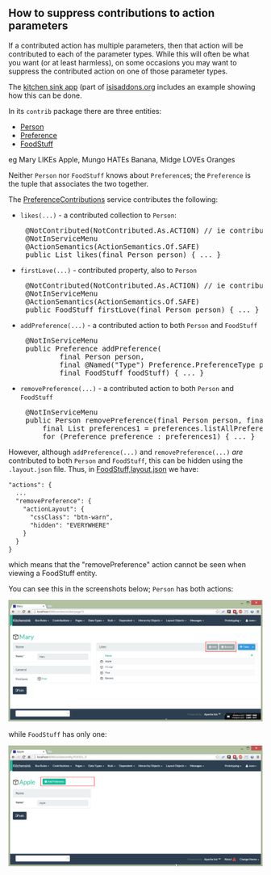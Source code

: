 How to suppress contributions to action parameters
------------------------------------------------

If a contributed action has multiple parameters, then that action will be contributed to each of the parameter types.
While this will often be what you want (or at least harmless), on some occasions you may want to suppress the contributed
action on one of those parameter types.

The [kitchen sink app](https://github.com/isisaddons/isis-app-kitchensink) (part of [isisaddons.org](http://www.isisaddons.org/)
includes an example showing how this can be done.

In its `contrib` package there are three entities:

* [Person](https://github.com/isisaddons/isis-app-kitchensink/tree/d4fd4e8b799af42c343b7e451bbf6f5d218869a1/dom/src/main/java/org/isisaddons/app/kitchensink/dom/contrib/contributee/Person.java)
* [Preference](https://github.com/isisaddons/isis-app-kitchensink/tree/d4fd4e8b799af42c343b7e451bbf6f5d218869a1/dom/src/main/java/org/isisaddons/app/kitchensink/dom/contrib/contributed/Preference.java)
* [FoodStuff](https://github.com/isisaddons/isis-app-kitchensink/tree/d4fd4e8b799af42c343b7e451bbf6f5d218869a1/dom/src/main/java/org/isisaddons/app/kitchensink/dom/contrib/contributee/FoodStuff.java)

eg Mary LIKEs Apple, Mungo HATEs Banana, Midge LOVEs Oranges

Neither `Person` nor `FoodStuff` knows about `Preference`s; the `Preference` is the tuple that associates the two together.

The [PreferenceContributions](https://github.com/isisaddons/isis-app-kitchensink/tree/d4fd4e8b799af42c343b7e451bbf6f5d218869a1/dom/src/main/java/org/isisaddons/app/kitchensink/dom/contrib/contributed/PreferenceContributions.java) service contributes the following:

* `likes(...)` - a contributed collection to `Person`:

<pre>
    @NotContributed(NotContributed.As.ACTION) // ie contributed as collection
    @NotInServiceMenu
    @ActionSemantics(ActionSemantics.Of.SAFE)
    public List<FoodStuff> likes(final Person person) { ... }
</pre>

* `firstLove(...)` - contributed property, also to `Person`

<pre>
    @NotContributed(NotContributed.As.ACTION) // ie contributed as property
    @NotInServiceMenu
    @ActionSemantics(ActionSemantics.Of.SAFE)
    public FoodStuff firstLove(final Person person) { ... }
</pre>

* `addPreference(...)` - a contributed action to both `Person` and `FoodStuff`

<pre>
    @NotInServiceMenu
    public Preference addPreference(
            final Person person,
            final @Named("Type") Preference.PreferenceType preferenceType,
            final FoodStuff foodStuff) { ... }
</pre>

* `removePreference(...)` - a contributed action to both `Person` and `FoodStuff`

<pre>
    @NotInServiceMenu
    public Person removePreference(final Person person, final FoodStuff foodStuff) {
        final List<Preference> preferences1 = preferences.listAllPreferences();
        for (Preference preference : preferences1) { ... }
</pre>

However, although `addPreference(...)` and `removePreference(...)` *are* contributed to both `Person` and `FoodStuff`, this can be hidden using the `.layout.json` file.  Thus, in [FoodStuff,layout.json](https://github.com/isisaddons/isis-app-kitchensink/tree/d4fd4e8b799af42c343b7e451bbf6f5d218869a1/dom/src/main/java/org/isisaddons/app/kitchensink/dom/contrib/contributee/FoodStuff.layout.json#L57-57) we have:


    "actions": {
      ...
      "removePreference": {
        "actionLayout": {
          "cssClass": "btn-warn",
          "hidden": "EVERYWHERE"
        }
      }
    }

which means that the "removePreference" action cannot be seen when viewing a FoodStuff entity.

You can see this in the screenshots below; `Person` has both actions:

<img src="images/suppressing-contributions-person.png" width="800px"/>

while `FoodStuff` has only one:

<img src="images/suppressing-contributions-foodstuff.png" width="800px"/>
